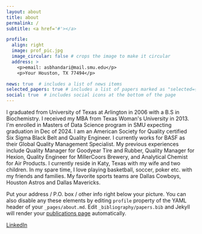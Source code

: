 ```yaml
---
layout: about
title: about
permalink: /
subtitle: <a href='#'></a>

profile:
  align: right
  image: prof_pic.jpg
  image_circular: false # crops the image to make it circular
  address: >
    <p>email: asbhandari@mail.smu.edu</p>
    <p>Your Houston, TX 77494</p>

news: true  # includes a list of news items
selected_papers: true # includes a list of papers marked as "selected={true}"
social: true  # includes social icons at the bottom of the page
---
```


I graduated from University of Texas at Arlington in 2006 with a B.S in Biochemistry. I received my MBA from Texas Woman's University in 2013. I'm enrolled in Masters of Data Science program in SMU expecting graduation in Dec of 2024. I am an American Society for Quality certified Six Sigma Black Belt and Quality Engineer. I currently works for BASF as their Global Quality Management Specialist. My previous experiences include Quality Manager for Goodyear Tire and Rubber, Quality Manager for Hexion, Quality Engineer for MillerCoors Brewery, and Analytical Chemist for Air Products.
I currently reside in Katy, Texas with my wife and two children. In my spare time, I love playing basketball, soccer, poker etc. with my friends and families. My favorite sports teams are Dallas Cowboys, Houston Astros and Dallas Mavericks.

Put your address / P.O. box / other info right below your picture. You can also disable any these elements by editing `profile` property of the YAML header of your `_pages/about.md`. Edit `_bibliography/papers.bib` and Jekyll will render your [publications page](/al-folio/publications/) automatically.

 [LinkedIn](https://www.linkedin.com/in/anish-bhandari-4113b136/)
